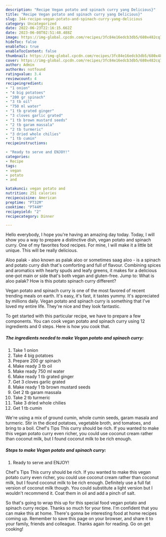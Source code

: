 ```yaml
---
description: "Recipe Vegan potato and spinach curry yang Delicious}"
title: "Recipe Vegan potato and spinach curry yang Delicious}"
slug: 344-recipe-vegan-potato-and-spinach-curry-yang-delicious
category: Uncategorized
date: 2022-06-23T22:16:15.662Z
date: 2023-06-08T02:51:48.488Z
image: https://img-global.cpcdn.com/recipes/3fc84e16edcb3db5/680x482cq70/vegan-potato-and-spinach-curry-recipe-main-photo.jpg
hideToc: false
enableToc: true
enableTocContent: false
thumbnail: https://img-global.cpcdn.com/recipes/3fc84e16edcb3db5/680x482cq70/vegan-potato-and-spinach-curry-recipe-main-photo.jpg
cover: https://img-global.cpcdn.com/recipes/3fc84e16edcb3db5/680x482cq70/vegan-potato-and-spinach-curry-recipe-main-photo.jpg
author: Admin
authorAv: notfound
ratingvalue: 3.4
reviewcount: 4
recipeingredient:
- "1 onion"
- "4 big potatoes"
- "200 gr spinach"
- "3 tb oil"
- "750 ml water"
- "1 tb grated ginger"
- "3 cloves garlic grated"
- "1 tb brown mustard seeds"
- "2 tb garam massala"
- "2 tb turmeric"
- "3 dried whole chilies"
- "1 tb cumin"
recipeinstructions:

- "Ready to serve and ENJOY!"
categories:
- Recipe
tags:
- vegan
- potato
- and

katakunci: vegan potato and 
nutrition: 251 calories
recipecuisine: American
preptime: "PT32M"
cooktime: "PT44M"
recipeyield: "2"
recipecategory: Dinner

---
```



Hello everybody, I hope you're having an amazing day today. Today, I will show you a way to prepare a distinctive dish, vegan potato and spinach curry. One of my favorites food recipes. For mine, I will make it a little bit unique. This will be really delicious.

Aloo palak - also known as palak aloo or sometimes saag aloo - is a spinach and potato curry dish that&#39;s comforting and full of flavour. Combining spices and aromatics with hearty spuds and leafy greens, it makes for a delicious one-pot main or side that&#39;s both vegan and gluten-free. Jump to: What is aloo palak? How is this potato spinach curry different?

Vegan potato and spinach curry is one of the most favored of recent trending meals on earth. It's easy, it's fast, it tastes yummy. It's appreciated by millions daily. Vegan potato and spinach curry is something that I've loved my entire life. They're nice and they look fantastic.


To get started with this particular recipe, we have to prepare a few components. You can cook vegan potato and spinach curry using 12 ingredients and 0 steps. Here is how you cook that.

<!--inarticleads1-->

##### The ingredients needed to make Vegan potato and spinach curry:

1. Take 1 onion
1. Take 4 big potatoes
1. Prepare 200 gr spinach
1. Make ready 3 tb oil
1. Make ready 750 ml water
1. Make ready 1 tb grated ginger
1. Get 3 cloves garlic grated
1. Make ready 1 tb brown mustard seeds
1. Get 2 tb garam massala
1. Take 2 tb turmeric
1. Take 3 dried whole chilies
1. Get 1 tb cumin


We&#39;re using a mix of ground cumin, whole cumin seeds, garam masala and turmeric. Stir in the diced potatoes, vegetable broth, and tomatoes, and bring to a boil. Chef&#39;s Tips This curry should be rich. If you wanted to make this vegan potato curry even richer, you could use coconut cream rather than coconut milk, but I found coconut milk to be rich enough. 

<!--inarticleads2-->

##### Steps to make Vegan potato and spinach curry:


1. Ready to serve and ENJOY!

Chef&#39;s Tips This curry should be rich. If you wanted to make this vegan potato curry even richer, you could use coconut cream rather than coconut milk, but I found coconut milk to be rich enough. Definitely use a full fat version of coconut milk though. You could substitute a light version but I wouldn&#39;t recommend it. Coat them in oil and add a pinch of salt. 

So that's going to wrap this up for this special food vegan potato and spinach curry recipe. Thanks so much for your time. I'm confident that you can make this at home. There's gonna be interesting food at home recipes coming up. Remember to save this page on your browser, and share it to your family, friends and colleague. Thanks again for reading. Go on get cooking!
